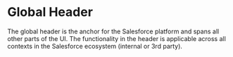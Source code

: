 # Global Header

The global header is the anchor for the Salesforce platform and spans all other parts of the UI. The functionality in the header is applicable across all contexts in the Salesforce ecosystem (internal or 3rd party).
